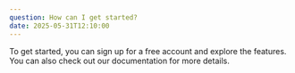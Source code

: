 ```yaml
---
question: How can I get started?
date: 2025-05-31T12:10:00
---
```


To get started, you can sign up for a free account and explore the features. You can also check out our documentation for more details.
